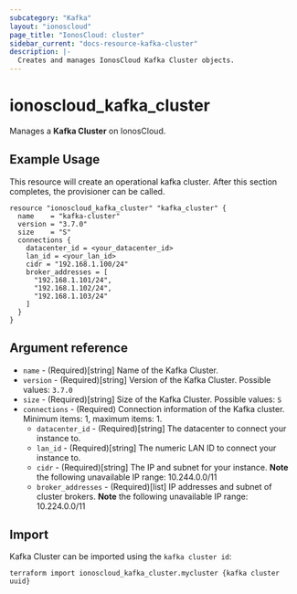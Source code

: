 ```yaml
---
subcategory: "Kafka"
layout: "ionoscloud"
page_title: "IonosCloud: cluster"
sidebar_current: "docs-resource-kafka-cluster"
description: |-
  Creates and manages IonosCloud Kafka Cluster objects.
---
```


# ionoscloud_kafka_cluster

Manages a **Kafka Cluster** on IonosCloud.

## Example Usage

This resource will create an operational kafka cluster. After this section completes, the provisioner can be called.

```hcl
resource "ionoscloud_kafka_cluster" "kafka_cluster" {
  name    = "kafka-cluster"
  version = "3.7.0"
  size    = "S"
  connections {
    datacenter_id = <your_datacenter_id>
    lan_id = <your_lan_id>
    cidr = "192.168.1.100/24"
    broker_addresses = [
      "192.168.1.101/24",
      "192.168.1.102/24",
      "192.168.1.103/24"
    ]
  }
}
```

## Argument reference

* `name` - (Required)[string] Name of the Kafka Cluster.
* `version` - (Required)[string] Version of the Kafka Cluster. Possible values: `3.7.0`
* `size` - (Required)[string] Size of the Kafka Cluster. Possible values: `S`
* `connections` - (Required) Connection information of the Kafka cluster. Minimum items: 1, maximum items: 1.
    * `datacenter_id` - (Required)[string] The datacenter to connect your instance to.
    * `lan_id` - (Required)[string] The numeric LAN ID to connect your instance to.
    * `cidr` - (Required)[string] The IP and subnet for your instance. **Note** the following unavailable IP range:
      10.244.0.0/11
    * `broker_addresses` - (Required)[list] IP addresses and subnet of cluster brokers. **Note** the following
      unavailable IP range: 10.224.0.0/11

## Import

Kafka Cluster can be imported using the `kafka cluster id`:

```shell
terraform import ionoscloud_kafka_cluster.mycluster {kafka cluster uuid}
```
